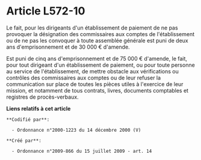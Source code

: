 # Article L572-10

Le fait, pour les dirigeants d'un établissement de paiement de ne pas provoquer la désignation des commissaires aux comptes
de l'établissement ou de ne pas les convoquer à toute assemblée générale est puni de deux ans d'emprisonnement et de 30 000 €
d'amende. 

Est puni de cinq ans d'emprisonnement et de 75 000 € d'amende, le fait, pour tout dirigeant d'un établissement de paiement,
ou pour toute personne au service de l'établissement, de mettre obstacle aux vérifications ou contrôles des commissaires aux
comptes ou de leur refuser la communication sur place de toutes les pièces utiles à l'exercice de leur mission, et notamment
de tous contrats, livres, documents comptables et registres de procès-verbaux.

**Liens relatifs à cet article**

	**Codifié par**:

	  - Ordonnance n°2000-1223 du 14 décembre 2000 (V)

	**Créé par**:

	  - Ordonnance n°2009-866 du 15 juillet 2009 - art. 14
